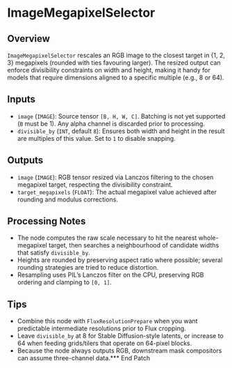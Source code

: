 # ImageMegapixelSelector


## Overview
`ImageMegapixelSelector` rescales an RGB image to the closest target in {1, 2, 3} megapixels (rounded with ties favouring larger). The resized output can enforce divisibility constraints on width and height, making it handy for models that require dimensions aligned to a specific multiple (e.g., 8 or 64).

## Inputs
- `image` (`IMAGE`): Source tensor `[B, H, W, C]`. Batching is not yet supported (`B` must be 1). Any alpha channel is discarded prior to processing.
- `divisible_by` (`INT`, default `8`): Ensures both width and height in the result are multiples of this value. Set to `1` to disable snapping.

## Outputs
- `image` (`IMAGE`): RGB tensor resized via Lanczos filtering to the chosen megapixel target, respecting the divisibility constraint.
- `target_megapixels` (`FLOAT`): The actual megapixel value achieved after rounding and modulus corrections.

## Processing Notes
- The node computes the raw scale necessary to hit the nearest whole-megapixel target, then searches a neighbourhood of candidate widths that satisfy `divisible_by`.
- Heights are rounded by preserving aspect ratio where possible; several rounding strategies are tried to reduce distortion.
- Resampling uses PIL’s Lanczos filter on the CPU, preserving RGB ordering and clamping to `[0, 1]`.

## Tips
- Combine this node with `FluxResolutionPrepare` when you want predictable intermediate resolutions prior to Flux cropping.
- Leave `divisible_by` at 8 for Stable Diffusion-style latents, or increase to 64 when feeding grids/tilers that operate on 64-pixel blocks.
- Because the node always outputs RGB, downstream mask compositors can assume three-channel data.*** End Patch
